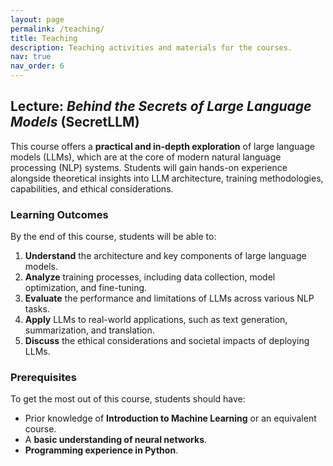 ```yaml
---
layout: page
permalink: /teaching/
title: Teaching
description: Teaching activities and materials for the courses.
nav: true
nav_order: 6
---
```

## Lecture: *Behind the Secrets of Large Language Models* (SecretLLM)

This course offers a **practical and in-depth exploration** of large language models (LLMs), which are at the core of modern natural language processing (NLP) systems. Students will gain hands-on experience alongside theoretical insights into LLM architecture, training methodologies, capabilities, and ethical considerations.

### **Learning Outcomes**
By the end of this course, students will be able to:
1. **Understand** the architecture and key components of large language models.
2. **Analyze** training processes, including data collection, model optimization, and fine-tuning.
3. **Evaluate** the performance and limitations of LLMs across various NLP tasks.
4. **Apply** LLMs to real-world applications, such as text generation, summarization, and translation.
5. **Discuss** the ethical considerations and societal impacts of deploying LLMs.

### **Prerequisites**
To get the most out of this course, students should have:
- Prior knowledge of **Introduction to Machine Learning** or an equivalent course.
- A **basic understanding of neural networks**.
- **Programming experience in Python**.
